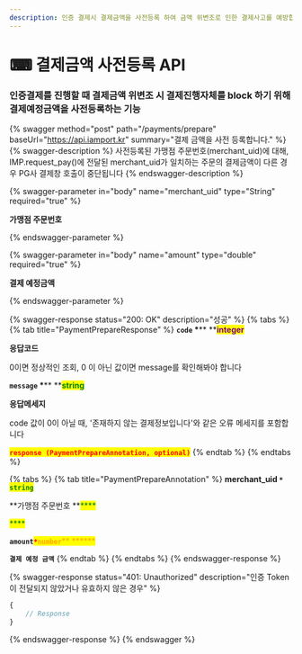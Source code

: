 ```yaml
---
description: 인증 결제시 결제금액을 사전등록 하여 금액 위변조로 인한 결제사고를 예방합니다.
---
```


# ⌨ 결제금액 사전등록 API

### 인증결제를 진행할 때 결제금액 위변조 시 결제진행자체를 block 하기 위해 결제예정금액을 사전등록하는 기능

{% swagger method="post" path="/payments/prepare" baseUrl="https://api.iamport.kr" summary="결제 금액을 사전 등록합니다." %}
{% swagger-description %}
사전등록된 가맹점 주문번호(merchant_uid)에 대해, IMP.request_pay()에 전달된 merchant_uid가 일치하는 주문의 결제금액이 다른 경우 PG사 결제창 호출이 중단됩니다
{% endswagger-description %}

{% swagger-parameter in="body" name="merchant_uid" type="String" required="true" %}
<mark style="color:red;">

**가맹점 주문번호**

</mark>
{% endswagger-parameter %}

{% swagger-parameter in="body" name="amount" type="double" required="true" %}
<mark style="color:red;">

**결제 예정금액**

</mark>

 
{% endswagger-parameter %}

{% swagger-response status="200: OK" description="성공" %}
{% tabs %}
{% tab title="PaymentPrepareResponse" %}
**`code`  **<mark style="color:red;">**\***</mark>** **<mark style="color:purple;">**integer**</mark>

**응답코드**

0이면 정상적인 조회, 0 이 아닌 값이면 message를 확인해봐야 합니다



**`message`  **<mark style="color:red;">**\***</mark>** **<mark style="color:green;">**string**</mark>

**응답메세지**

code 값이 0이 아닐 때, '존재하지 않는 결제정보입니다'와 같은 오류 메세지를 포함합니다



<mark style="color:red;">**`response (PaymentPrepareAnnotation, optional)`**</mark>
{% endtab %}
{% endtabs %}

{% tabs %}
{% tab title="PaymentPrepareAnnotation" %}
**merchant\_uid **<mark style="color:red;">**`*`**</mark>**` `**<mark style="color:green;">**`string`**</mark>

**가맹점 주문번호 **<mark style="color:green;">****</mark>&#x20;

<mark style="color:green;">****</mark>

**`amount`**<mark style="color:red;">**`*`**</mark><mark style="color:orange;">**`number`**</mark><mark style="color:orange;">** **</mark><mark style="color:orange;">****</mark>&#x20;

**`결제 예정 금액`**
{% endtab %}
{% endtabs %}
{% endswagger-response %}

{% swagger-response status="401: Unauthorized" description="인증 Token이 전달되지 않았거나 유효하지 않은 경우" %}
```javascript
{
    // Response
}
```
{% endswagger-response %}
{% endswagger %}
